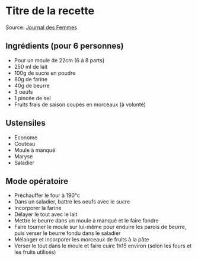 # Titre de la recette

Source: [Journal des Femmes](https://cuisine.journaldesfemmes.fr/recette/349617-le-clafoutis-de-mon-grand-pere)

## Ingrédients (pour 6 personnes)

- Pour un moule de 22cm (6 à 8 parts)
- 250 ml de lait
- 100g de sucre en poudre
- 80g de farine
- 40g de beurre
- 3 oeufs
- 1 pincée de sel
- Fruits frais de saison coupés en morceaux (à volonté)

## Ustensiles

- Econome
- Couteau
- Moule à manqué
- Maryse
- Saladier

## Mode opératoire

- Préchauffer le four à 190°c
- Dans un saladier, battre les oeufs avec le sucre
- Incorporer la farine
- Délayer le tout avec le lait
- Mettre le beurre dans un moule à manqué et le faire fondre
- Faire tourner le moule sur lui-même pour enduire les parois de beurre, puis verser le beurre fondu dans le saladier
- Mélanger et incorporer les morceaux de fruits à la pâte
- Verser le tout dans le moule et faire cuire 1h15 environ (selon les fours et les fruits utilisés)

